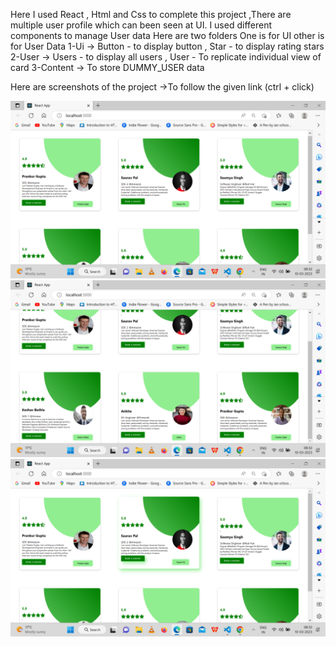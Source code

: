 Here I used React , Html and Css to complete this project ,There are multiple user profile which can been seen at UI.
I used different components to manage User data
Here are two folders One is for UI other is for User Data
1-Ui -> Button - to display button , Star - to display rating stars
2-User -> Users - to display all users , User - To replicate individual view of card
3-Content -> To store DUMMY_USER data

Here are screenshots of the project ->To follow the given link (ctrl + click)

![Screenshot](<Screenshot(1).png>)
![Screenshot](<Screenshot(2).png>)
![Screenshot](<Screenshot(3).png>)
